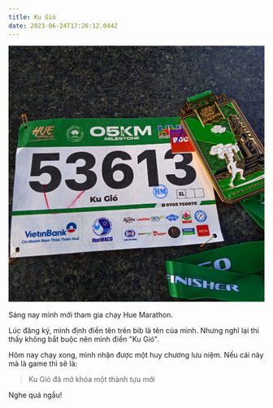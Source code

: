 ```yaml
---
title: Ku Gió
date: 2023-06-24T17:26:12.044Z
---
```


![Ku Gió đã mở khóa một thành tựu mới](../uploads/3a3172e5-76f3-4c3b-945a-58d75a3fe373_2776x2776.jpg)

Sáng nay mình mới tham gia chạy Hue Marathon.

Lúc đăng ký, mình định điền tên trên bib là tên của mình. Nhưng nghĩ lại thì thấy không bắt buộc nên mình điền "Ku Gió".

Hôm nay chạy xong, mình nhận được một huy chương lưu niệm. Nếu cái này mà là game thì sẽ là:

> Ku Gió đã mở khóa một thành tựu mới

Nghe quá ngầu!
